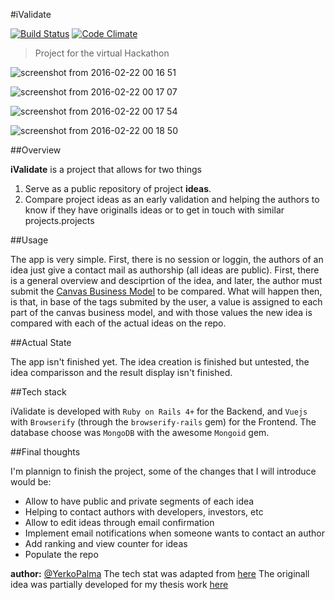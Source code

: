 #iValidate

[![Build Status](https://travis-ci.org/YerkoPalma/iValidate.svg?branch=master)](https://travis-ci.org/YerkoPalma/iValidate)
[![Code Climate](https://codeclimate.com/github/YerkoPalma/iValidate/badges/gpa.svg)](https://codeclimate.com/github/YerkoPalma/iValidate)

> Project for the virtual Hackathon

![screenshot from 2016-02-22 00 16 51](https://cloud.githubusercontent.com/assets/5105812/13208704/5f22f96a-d8fa-11e5-94ec-655eb1810360.png)

![screenshot from 2016-02-22 00 17 07](https://cloud.githubusercontent.com/assets/5105812/13208716/6a2a39a4-d8fa-11e5-957e-dcf9af3a132f.png)

![screenshot from 2016-02-22 00 17 54](https://cloud.githubusercontent.com/assets/5105812/13208717/704b51ba-d8fa-11e5-897e-6c9997547630.png)

![screenshot from 2016-02-22 00 18 50](https://cloud.githubusercontent.com/assets/5105812/13208718/752448b8-d8fa-11e5-9f83-cc7eb3267c61.png)

##Overview

**iValidate** is a project that allows for two things

1. Serve as a public repository of project **ideas**.
2. Compare project ideas as an early validation and helping the authors to know if they have originalls ideas or to get in touch with similar projects.projects

##Usage

The app is very simple. First, there is no session or loggin, the authors of an idea just give a contact mail as authorship (all ideas are public).
 First, there is a general overview and desciprtion of the idea, and later, the author must submit the [Canvas Business Model](https://en.wikipedia.org/wiki/Business_Model_Canvas) to be compared.
 What will happen then, is that, in base of the tags submited by the user, a value is assigned to each part of the canvas business model, and with those values the new idea is compared with each of the actual ideas on the repo.
 
##Actual State

The app isn't finished yet. The idea creation is finished but untested, the idea comparisson and the result display isn't finished.

##Tech stack

iValidate is developed with `Ruby on Rails 4+` for the Backend, and `Vuejs` with `Browserify` (through the `browserify-rails` gem) for the Frontend.
 The database choose was `MongoDB` with the awesome `Mongoid` gem. 

##Final thoughts

I'm plannign to finish the project, some of the changes that I will introduce would be:

* Allow to have public and private segments of each idea 
* Helping to contact authors with developers, investors, etc
* Allow to edit ideas through email confirmation
* Implement email notifications when someone wants to contact an author
* Add ranking and view counter for ideas
* Populate the repo


**author:** [@YerkoPalma](https://github.com/YerkoPalma)
The tech stat was adapted from [here](https://github.com/YerkoPalma/vuejs-rails)
The originall idea was partially developed for my thesis work [here](https://github.com/YerkoPalma/observatorio_web)
